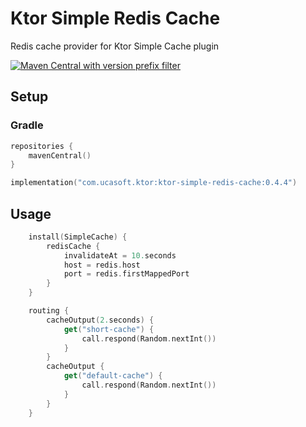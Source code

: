 # Ktor Simple Redis Cache
Redis cache provider for Ktor Simple Cache plugin

[![Maven Central with version prefix filter](https://img.shields.io/maven-central/v/com.ucasoft.ktor/ktor-simple-redis-cache/0.4.4?color=blue)](https://search.maven.org/artifact/com.ucasoft.ktor/ktor-simple-redis-cache/0.4.4/jar)
## Setup
### Gradle
```kotlin
repositories {
    mavenCentral()
}

implementation("com.ucasoft.ktor:ktor-simple-redis-cache:0.4.4")
```
## Usage
```kotlin
    install(SimpleCache) {
        redisCache {
            invalidateAt = 10.seconds
            host = redis.host
            port = redis.firstMappedPort
        }
    }

    routing {
        cacheOutput(2.seconds) {
            get("short-cache") {
                call.respond(Random.nextInt())
            }
        }
        cacheOutput {
            get("default-cache") {
                call.respond(Random.nextInt())
            }
        }
    }
```